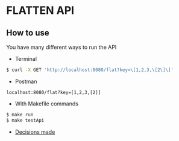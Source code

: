 # FLATTEN API
## How to use 
You have many different ways to run the API
- Terminal
```sh
$ curl -X GET 'http://localhost:8080/flat?key=\[1,2,3,\[2\]\]'
```
- Postman
```Plaintext
localhost:8080/flat?key=[1,2,3,[2]]
```

- With Makefile commands
```sh
$ make run
$ make testApi
```

* [Decisions made](Resolution.md)